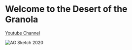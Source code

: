 # Welcome to the Desert of the Granola

[Youtube Channel](https://www.youtube.com/channel/UCE2TF43b6f17ol4Fw_F5gvg?view_as=subscriber)

![AG Sketch 2020](https://raw.githubusercontent.com/InsightfulWizard/insightfulwizard.github.io/main/Images/AG%20Sketch%202020.jpg "It me")



